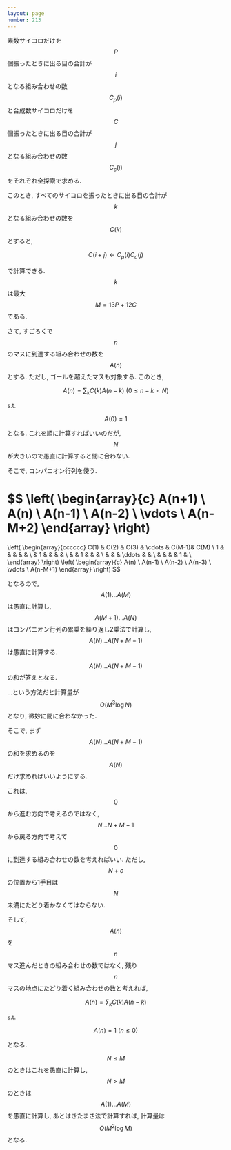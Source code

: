 ```yaml
---
layout: page
number: 213
---
```

素数サイコロだけを $$ P $$ 個振ったときに出る目の合計が $$ i $$ となる組み合わせの数 $$ C_p(i) $$ と合成数サイコロだけを $$ C $$ 個振ったときに出る目の合計が $$ j $$ となる組み合わせの数 $$ C_c(j) $$ をそれぞれ全探索で求める.

このとき, すべてのサイコロを振ったときに出る目の合計が $$ k $$ となる組み合わせの数を $$ C(k) $$ とすると,

$$
C(i+j) \leftarrow C_p(i)C_c(j)
$$

で計算できる. $$ k $$ は最大 $$ M = 13P + 12C $$ である.

さて, すごろくで $$ n $$ のマスに到達する組み合わせの数を $$ A(n) $$ とする. ただし, ゴールを超えたマスも対象する. このとき,

$$
A(n) = \sum_k C(k)A(n-k) \ (0 \leq n-k \lt N)
$$

s.t.

$$
A(0) = 1
$$

となる. これを順に計算すればいいのだが, $$ N $$ が大きいので愚直に計算すると間に合わない.

そこで, コンパニオン行列を使う.

$$
\left(
  \begin{array}{c}
  A(n+1) \\ A(n) \\ A(n-1) \\ A(n-2) \\ \vdots \\ A(n-M+2)
  \end{array}
\right)
=
\left(
  \begin{array}{cccccc}
  C(1) & C(2) & C(3) & \cdots & C(M-1)& C(M) \\
  1    &      &      &        &       &      \\
       & 1    &      &        &       &      \\
	   &      & 1    &        &       &      \\
	   &      &      & \ddots &       &      \\
	   &      &      &        & 1     &      \\
  \end{array}
\right)
\left(
  \begin{array}{c}
  A(n) \\ A(n-1) \\ A(n-2) \\ A(n-3) \\ \vdots \\ A(n-M+1)
  \end{array}
\right)
$$

となるので, $$ A(1) \dots A(M) $$ は愚直に計算し, $$ A(M+1) \dots A(N) $$ はコンパニオン行列の累乗を繰り返し2乗法で計算し, $$ A(N) \dots A(N+M-1) $$ は愚直に計算する.

$$ A(N) \dots A(N+M-1) $$ の和が答えとなる.

…という方法だと計算量が $$ O(M^3 \log N) $$ となり, 微妙に間に合わなかった.

そこで, まず $$ A(N) \dots A(N+M-1) $$ の和を求めるのを $$ A(N) $$ だけ求めればいいようにする.

これは, $$ 0 $$ から進む方向で考えるのではなく, $$ N \dots N+M-1 $$ から戻る方向で考えて $$ 0 $$ に到達する組み合わせの数を考えればいい. ただし, $$ N+c $$ の位置から1手目は $$ N $$ 未満にたどり着かなくてはならない.

そして, $$ A(n) $$ を $$ n $$ マス進んだときの組み合わせの数ではなく, 残り $$ n $$ マスの地点にたどり着く組み合わせの数と考えれば,

$$
A(n) = \sum_k C(k)A(n-k)
$$

s.t.

$$
A(n) = 1 \ (n \leq 0)
$$

となる.

$$ N \leq M $$ のときはこれを愚直に計算し, $$ N \gt M $$ のときは $$ A(1) \dots A(M) $$ を愚直に計算し, あとはきたまさ法で計算すれば, 計算量は $$ O(M^2 \log M) $$ となる.

